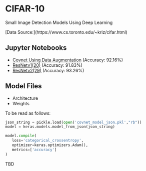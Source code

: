 # CIFAR-10
Small Image Detection Models Using Deep Learning
<p>[Data Source:](https://www.cs.toronto.edu/~kriz/cifar.html)

## Jupyter Notebooks
- [Covnet Using Data Augmentation](cifar10_COVNET_no_noise.ipynb) (Accuracy: 92.16%)
- [ResNetv1(20)](CIFAR_10_RESNETv1b_No_Noise.ipynb) (Accuracy: 91.83%)
- [ResNetv2(29)](CIFAR_10_RESNETv2c_No_Noise.ipynb) (Accuracy: 93.26%)

## Model Files
- Architecture
- Weights

<p> To be read as follows:
  
  
```python
json_string = pickle.load(open('covnet_model_json.pkl',"rb"))
model = keras.models.model_from_json(json_string)

model.compile(
   loss='categorical_crossentropy', 
   optimizer=keras.optimizers.Adam(), 
   metrics=['accuracy']
)
```
<p>TBD
